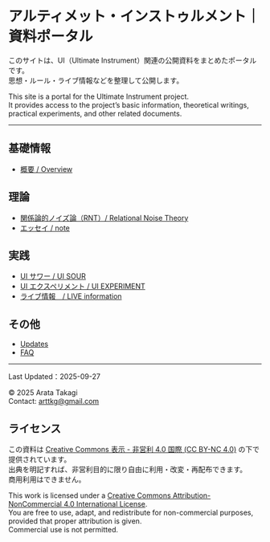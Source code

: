# アルティメット・インストゥルメント｜資料ポータル

このサイトは、UI（Ultimate Instrument）関連の公開資料をまとめたポータルです。  
思想・ルール・ライブ情報などを整理して公開します。

This site is a portal for the Ultimate Instrument project.  
It provides access to the project’s basic information, theoretical writings, practical experiments, and other related documents.

---

## 基礎情報
- [概要 / Overview](docs/ui_overview.md)


## 理論
- [関係論的ノイズ論（RNT）/ Relational Noise Theory](docs/RNT/00_index.md)
- [エッセイ / note](https://note.com/arttkg/m/m7d6e093a18c1)


## 実践
- [UI サワー / UI SOUR](docs/ui_sour/index.md)
- [UI エクスペリメント / UI EXPERIMENT](docs/ui_experiment/index.md)
- [ライブ情報　/ LIVE information](docs/live-information.md)


## その他
- [Updates](docs/updates.md)
- [FAQ](docs/faq.md)

---

Last Updated：2025-09-27

© 2025 Arata Takagi  
Contact: arttkg@gmail.com


## ライセンス

この資料は [Creative Commons 表示 - 非営利 4.0 国際 (CC BY-NC 4.0)](https://creativecommons.org/licenses/by-nc/4.0/deed.ja) の下で提供されています。  
出典を明記すれば、非営利目的に限り自由に利用・改変・再配布できます。  
商用利用はできません。


This work is licensed under a [Creative Commons Attribution-NonCommercial 4.0 International License](https://creativecommons.org/licenses/by-nc/4.0/).  
You are free to use, adapt, and redistribute for non-commercial purposes, provided that proper attribution is given.  
Commercial use is not permitted.


